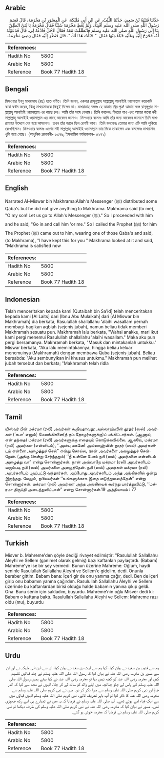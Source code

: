 ## Arabic


<div dir="rtl" lang="ar" style={{fontSize:'larger',backgroundColor:'#f8f9fa',padding:20}}>
حَدَّثَنَا قُتَيْبَةُ بْنُ سَعِيدٍ، حَدَّثَنَا اللَّيْثُ، عَنِ ابْنِ أَبِي مُلَيْكَةَ، عَنِ الْمِسْوَرِ بْنِ مَخْرَمَةَ، قَالَ قَسَمَ رَسُولُ اللَّهِ صلى الله عليه وسلم أَقْبِيَةً، وَلَمْ يُعْطِ مَخْرَمَةَ شَيْئًا فَقَالَ مَخْرَمَةُ يَا بُنَىَّ انْطَلِقْ بِنَا إِلَى رَسُولِ اللَّهِ صلى الله عليه وسلم فَانْطَلَقْتُ مَعَهُ فَقَالَ ادْخُلْ فَادْعُهُ لِي‏.‏ قَالَ فَدَعَوْتُهُ لَهُ، فَخَرَجَ إِلَيْهِ وَعَلَيْهِ قَبَاءٌ مِنْهَا فَقَالَ ‏ "‏ خَبَأْتُ هَذَا لَكَ ‏"‏‏.‏ قَالَ فَنَظَرَ إِلَيْهِ فَقَالَ رَضِيَ مَخْرَمَةُ‏.‏
</div>
<div style={{backgroundColor:'#f8f9fa',padding:20, marginBottom: 10}}><table> <thead> <tr> <th>References:</th> <th></th> </tr> </thead> <tbody><tr><td>Hadith No</td><td>5800</td></tr><tr><td>Arabic No</td><td>5800</td></tr><tr><td>Reference</td><td>Book 77 Hadith 18</td></tr></tbody></table></div>

## Bengali


<div dir="ltr" lang="bn" style={{fontSize:'larger',backgroundColor:'#f8f9fa',padding:20}}>
মিসওয়ার ইবনু মাখরামাহ (রাঃ) হতে বর্ণিত। তিনি বলেন, একবার রাসূলুল্লাহ সাল্লাল্লাহু আলাইহি ওয়াসাল্লাম কয়েকটি কাবা বণ্টন করেন, কিন্তু মাখরামাহকে কিছুই দিলেন না। মাখরামাহ বললঃ হে আমার প্রিয় পুত্র! আমার সঙ্গে রাসূলুল্লাহ সাল্লাল্লাহু আলাইহি ওয়াসাল্লাম এর কাছে চল। আমি তাঁর সঙ্গে গেলাম। তিনি বললেনঃ ভিতরে যাও এবং আমার জন্যে নবী সাল্লাল্লাহু আলাইহি ওয়াসাল্লাম এর কাছে আবেদন জানাও। মিসওয়ার বলেনঃ আমি তাঁর জন্য আবেদন জানালে তিনি মাখরামাহর উদ্দেশে বের হয়ে আসলেন। তখন তাঁর পরনে ছিল রেশমী কাবা। তিনি বললেনঃ তোমার জন্য এটি আমি লুকিয়ে রেখেছিলাম। মিসওয়ার বলেনঃ এরপর নবী সাল্লাল্লাহু আলাইহি ওয়াসাল্লাম তার দিকে তাকালেন এবং বললেনঃ মাখরামাহ খুশি হয়ে গেছে। (আধুনিক প্রকাশনী- ৫৩৭৬, ইসলামিক ফাউন্ডেশন- ৫২৭২)
</div>
<div style={{backgroundColor:'#f8f9fa',padding:20, marginBottom: 10}}><table> <thead> <tr> <th>References:</th> <th></th> </tr> </thead> <tbody><tr><td>Hadith No</td><td>5800</td></tr><tr><td>Arabic No</td><td>5800</td></tr><tr><td>Reference</td><td>Book 77 Hadith 18</td></tr></tbody></table></div>

## English


<div dir="ltr" lang="en" style={{fontSize:'larger',backgroundColor:'#f8f9fa',padding:20}}>
Narrated Al-Miswar bin Makhrama:Allah's Messenger (ﷺ) distributed some Qaba's but he did not give anything to Makhrama. Makhrama said (to me), "O my son! Let us go to Allah's Messenger (ﷺ)." So I proceeded with him and he said, "Go in and call him 'or me." So I called the Prophet (ﷺ) for him The Prophet (ﷺ) came out to him, wearing one of those Qaba's and said, (to Makhrama), "I have kept this for you " Makhrama looked at it and said, "Makhrama is satisfied now
</div>
<div style={{backgroundColor:'#f8f9fa',padding:20, marginBottom: 10}}><table> <thead> <tr> <th>References:</th> <th></th> </tr> </thead> <tbody><tr><td>Hadith No</td><td>5800</td></tr><tr><td>Arabic No</td><td>5800</td></tr><tr><td>Reference</td><td>Book 77 Hadith 18</td></tr></tbody></table></div>

## Indonesian


<div dir="ltr" lang="id" style={{fontSize:'larger',backgroundColor:'#f8f9fa',padding:20}}>
Telah menceritakan kepada kami [Qutaibah bin Sa'id] telah menceritakan kepada kami [Al Laits] dari [Ibnu Abu Mulaikah] dari [Al Miswar bin Makhramah] dia berkata; Rasulullah shallallahu 'alaihi wasallam pernah membagi-bagikan aqbiah (sejenis jubah), namun beliau tidak memberi Makhramah sesuatu pun. Makhramah lalu berkata, "Wahai anakku, mari ikut kami pergi menemui Rasulullah shallallahu 'alaihi wasallam." Maka aku pun pergi bersamanya. Makhramah berkata, "Masuk dan mintakanlah untukku." Miswar berkata, "Aku lalu memintakannya, hingga beliau keluar menemuinya (Makhramah) dengan membawa Quba (sejenis jubah). Beliau bersabda: "Aku sembunyikan ini khusus untukmu." Makhramah pun melihat jubah tersebut dan berkata; "Makhramah telah ridla
</div>
<div style={{backgroundColor:'#f8f9fa',padding:20, marginBottom: 10}}><table> <thead> <tr> <th>References:</th> <th></th> </tr> </thead> <tbody><tr><td>Hadith No</td><td>5800</td></tr><tr><td>Arabic No</td><td>5800</td></tr><tr><td>Reference</td><td>Book 77 Hadith 18</td></tr></tbody></table></div>

## Tamil


<div dir="ltr" lang="ta" style={{fontSize:'larger',backgroundColor:'#f8f9fa',padding:20}}>
மிஸ்வர் பின் மக்ரமா (ரலி) அவர்கள் கூறியதாவது: அல்லாஹ்வின் தூதர் (ஸல்) அவர்கள் (‘கபா’ எனும்) மேலங்கிகளை(த் தம் தோழர்களுக்கு)ப் பங்கிட்டார்கள். (ஆனால், என் தந்தை) மக்ரமா (ரலி) அவர்களுக்கு எதையும் கொடுக்கவில்லை. ஆகவே, மக்ரமா (ரலி) அவர்கள் (என்னிடம்), ‘‘அன்பு மகனே! அல்லாஹ்வின் தூதர் (ஸல்) அவர்களிடம் என்னை அழைத்துச் செல்” என்று சொல்ல, நான் அவர்களை அழைத்துச் சென்றேன். (அங்கு சென்று சேர்ந்ததும்) ‘‘நீ உள்ளே போய் நபி (ஸல்) அவர்களை என்னிடம் அழைத்து வா” என்று சொன்னார்கள். நான் அவ்வாறே மக்ரமா (ரலி) அவர்களிடம் வரும்படி நபி (ஸல்) அவர்களை அழைத்தேன். நபி (ஸல்) அவர்கள் மக்ரமா (ரலி) அவர்களிடம் புறப்பட்டு வந்தார்கள். அப்போது அவர்களிடம் அந்த அங்கிகளில் ஒன்று இருந்தது. மேலும், நபியவர்கள் ‘‘உங்களுக்காக இதை எடுத்துவைத்தேன்” என்று சொன்னார்கள். மக்ரமா (ரலி) அவர்கள் அந்த அங்கியைக் கூர்ந்து பார்த்துவிட்டு, ‘‘மக்ரமா திருப்தி அடைந்துவிட்டான்” என்று சொன்னார்கள்.19 அத்தியாயம் : 77
</div>
<div style={{backgroundColor:'#f8f9fa',padding:20, marginBottom: 10}}><table> <thead> <tr> <th>References:</th> <th></th> </tr> </thead> <tbody><tr><td>Hadith No</td><td>5800</td></tr><tr><td>Arabic No</td><td>5800</td></tr><tr><td>Reference</td><td>Book 77 Hadith 18</td></tr></tbody></table></div>

## Turkish


<div dir="ltr" lang="tr" style={{fontSize:'larger',backgroundColor:'#f8f9fa',padding:20}}>
Misver b. Mahreme'den şöyle dediği rivayet edilmiştir: "Rasulullah Sallallahu Aleyhi ve Sellem (ganimet olarak gelmiş) bazı kaftanları paylaştırdı. (Babam) Mahreme'ye ise bir şey vermedi. Bunun üzerine Mahreme: Oğlum, haydi seninle Rasulullah Sallallahu Aleyhi ve Sellem'e gidelim, dedi. Onunla beraber gittim. Babam bana: İçeri gir de onu yanıma çağır, dedi. Ben de içeri girip onu babamın yanına çağırdım. Rasulullah Sallallahu Aleyhi ve Sellem üzerinde bu kaftanlardan birisi olduğu halde babamın yanına çıkıp geldi. Ona: Bunu senin için sakladım, buyurdu. Mahreme'nin oğlu Misver dedi ki: Babam o kaftana baktı. Rasulullah Sallallahu Aleyhi ve Sellem: Mahreme razı oldu (mu), buyurdu
</div>
<div style={{backgroundColor:'#f8f9fa',padding:20, marginBottom: 10}}><table> <thead> <tr> <th>References:</th> <th></th> </tr> </thead> <tbody><tr><td>Hadith No</td><td>5800</td></tr><tr><td>Arabic No</td><td>5800</td></tr><tr><td>Reference</td><td>Book 77 Hadith 18</td></tr></tbody></table></div>

## Urdu


<div dir="rtl" lang="ur" style={{fontSize:'larger',backgroundColor:'#f8f9fa',padding:20}}>
ہم سے قتیبہ بن سعید نے بیان کیا، کہا ہم سے لیث بن سعد نے بیان کیا، ان سے ابن ابی ملیکہ نے اور ان سے مسور بن مخرمہ رضی اللہ عنہ نے بیان کیا کہ رسول اللہ صلی اللہ علیہ وسلم نے چند قبائیں تقسیم کیں اور مخرمہ رضی اللہ عنہ کو کچھ نہیں دیا تو مخرمہ رضی اللہ عنہ نے کہا بیٹے ہمیں رسول اللہ صلی اللہ علیہ وسلم کے پاس لے چلو چنانچہ میں اپنے والد کو ساتھ لے کر چلا، انہوں نے مجھ سے کہا کہ اندر جاؤ اور نبی کریم صلی اللہ علیہ وسلم سے میرا ذکر کر دو۔ میں نے نبی کریم صلی اللہ علیہ وسلم سے مخرمہ رضی اللہ عنہ کا ذکر کیا تو آپ باہر تشریف لائے۔ نبی کریم صلی اللہ علیہ وسلم انہیں قباؤں میں سے ایک قباء لیے ہوئے تھے۔ آپ صلی اللہ علیہ وسلم نے فرمایا کہ یہ میں نے تمہارے ہی لیے رکھ چھوڑی تھی۔ مسور نے بیان کیا کہ مخرمہ رضی اللہ عنہ نے نبی کریم صلی اللہ علیہ وسلم کی طرف دیکھا تو نبی کریم صلی اللہ علیہ وسلم نے فرمایا کہ مخرمہ خوش ہو گئے۔
</div>
<div style={{backgroundColor:'#f8f9fa',padding:20, marginBottom: 10}}><table> <thead> <tr> <th>References:</th> <th></th> </tr> </thead> <tbody><tr><td>Hadith No</td><td>5800</td></tr><tr><td>Arabic No</td><td>5800</td></tr><tr><td>Reference</td><td>Book 77 Hadith 18</td></tr></tbody></table></div>
